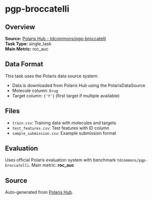 # pgp-broccatelli

## Overview



**Source:** [Polaris Hub - tdcommons/pgp-broccatelli](https://polarishub.io)  
**Task Type:** single_task  
**Main Metric:** roc_auc

## Data Format

This task uses the Polaris data source system:
- Data is downloaded from Polaris Hub using the PolarisDataSource
- Molecule column: `Drug`
- Target column: `{'Y'}` (first target if multiple available)

## Files

- `train.csv`: Training data with molecules and targets
- `test_features.csv`: Test features with ID column
- `sample_submission.csv`: Example submission format

## Evaluation

Uses official Polaris evaluation system with benchmark `tdcommons/pgp-broccatelli`.
Main metric: **roc_auc**

## Source

Auto-generated from [Polaris Hub](https://polarishub.io/).
